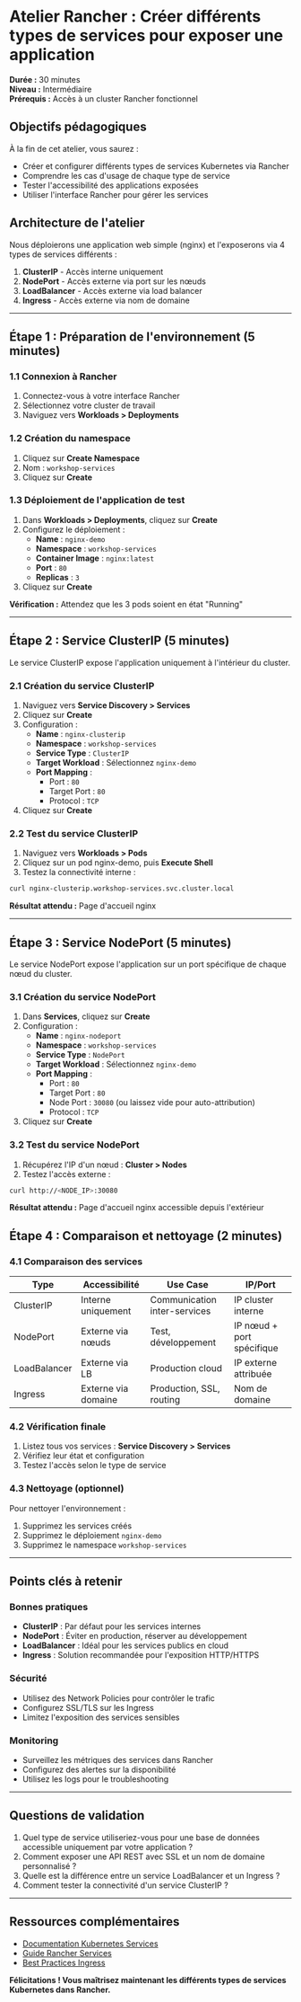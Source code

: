 # Atelier Rancher : Créer différents types de services pour exposer une application

**Durée :** 30 minutes  
**Niveau :** Intermédiaire  
**Prérequis :** Accès à un cluster Rancher fonctionnel

## Objectifs pédagogiques

À la fin de cet atelier, vous saurez :
- Créer et configurer différents types de services Kubernetes via Rancher
- Comprendre les cas d'usage de chaque type de service
- Tester l'accessibilité des applications exposées
- Utiliser l'interface Rancher pour gérer les services

## Architecture de l'atelier

Nous déploierons une application web simple (nginx) et l'exposerons via 4 types de services différents :
1. **ClusterIP** - Accès interne uniquement
2. **NodePort** - Accès externe via port sur les nœuds
3. **LoadBalancer** - Accès externe via load balancer
4. **Ingress** - Accès externe via nom de domaine

---

## Étape 1 : Préparation de l'environnement (5 minutes)

### 1.1 Connexion à Rancher
1. Connectez-vous à votre interface Rancher
2. Sélectionnez votre cluster de travail
3. Naviguez vers **Workloads > Deployments**

### 1.2 Création du namespace
1. Cliquez sur **Create Namespace**
2. Nom : `workshop-services`
3. Cliquez sur **Create**

### 1.3 Déploiement de l'application de test
1. Dans **Workloads > Deployments**, cliquez sur **Create**
2. Configurez le déploiement :
   - **Name** : `nginx-demo`
   - **Namespace** : `workshop-services`
   - **Container Image** : `nginx:latest`
   - **Port** : `80`
   - **Replicas** : `3`
3. Cliquez sur **Create**

**Vérification :** Attendez que les 3 pods soient en état "Running"

---

## Étape 2 : Service ClusterIP (5 minutes)

Le service ClusterIP expose l'application uniquement à l'intérieur du cluster.

### 2.1 Création du service ClusterIP
1. Naviguez vers **Service Discovery > Services**
2. Cliquez sur **Create**
3. Configuration :
   - **Name** : `nginx-clusterip`
   - **Namespace** : `workshop-services`
   - **Service Type** : `ClusterIP`
   - **Target Workload** : Sélectionnez `nginx-demo`
   - **Port Mapping** :
     - Port : `80`
     - Target Port : `80`
     - Protocol : `TCP`
4. Cliquez sur **Create**

### 2.2 Test du service ClusterIP
1. Naviguez vers **Workloads > Pods**
2. Cliquez sur un pod nginx-demo, puis **Execute Shell**
3. Testez la connectivité interne :
```bash
curl nginx-clusterip.workshop-services.svc.cluster.local
```

**Résultat attendu :** Page d'accueil nginx

---

## Étape 3 : Service NodePort (5 minutes)

Le service NodePort expose l'application sur un port spécifique de chaque nœud du cluster.

### 3.1 Création du service NodePort
1. Dans **Services**, cliquez sur **Create**
2. Configuration :
   - **Name** : `nginx-nodeport`
   - **Namespace** : `workshop-services`
   - **Service Type** : `NodePort`
   - **Target Workload** : Sélectionnez `nginx-demo`
   - **Port Mapping** :
     - Port : `80`
     - Target Port : `80`
     - Node Port : `30080` (ou laissez vide pour auto-attribution)
     - Protocol : `TCP`
3. Cliquez sur **Create**

### 3.2 Test du service NodePort
1. Récupérez l'IP d'un nœud : **Cluster > Nodes**
2. Testez l'accès externe :
```bash
curl http://<NODE_IP>:30080
```

**Résultat attendu :** Page d'accueil nginx accessible depuis l'extérieur


## Étape 4 : Comparaison et nettoyage (2 minutes)

### 4.1 Comparaison des services

| Type | Accessibilité | Use Case | IP/Port |
|------|---------------|----------|---------|
| ClusterIP | Interne uniquement | Communication inter-services | IP cluster interne |
| NodePort | Externe via nœuds | Test, développement | IP nœud + port spécifique |
| LoadBalancer | Externe via LB | Production cloud | IP externe attribuée |
| Ingress | Externe via domaine | Production, SSL, routing | Nom de domaine |

### 4.2 Vérification finale
1. Listez tous vos services : **Service Discovery > Services**
2. Vérifiez leur état et configuration
3. Testez l'accès selon le type de service

### 4.3 Nettoyage (optionnel)
Pour nettoyer l'environnement :
1. Supprimez les services créés
2. Supprimez le déploiement `nginx-demo`
3. Supprimez le namespace `workshop-services`

---

## Points clés à retenir

### Bonnes pratiques
- **ClusterIP** : Par défaut pour les services internes
- **NodePort** : Éviter en production, réserver au développement
- **LoadBalancer** : Idéal pour les services publics en cloud
- **Ingress** : Solution recommandée pour l'exposition HTTP/HTTPS

### Sécurité
- Utilisez des Network Policies pour contrôler le trafic
- Configurez SSL/TLS sur les Ingress
- Limitez l'exposition des services sensibles

### Monitoring
- Surveillez les métriques des services dans Rancher
- Configurez des alertes sur la disponibilité
- Utilisez les logs pour le troubleshooting

---

## Questions de validation

1. Quel type de service utiliseriez-vous pour une base de données accessible uniquement par votre application ?
2. Comment exposer une API REST avec SSL et un nom de domaine personnalisé ?
3. Quelle est la différence entre un service LoadBalancer et un Ingress ?
4. Comment tester la connectivité d'un service ClusterIP ?

---

## Ressources complémentaires

- [Documentation Kubernetes Services](https://kubernetes.io/docs/concepts/services-networking/service/)
- [Guide Rancher Services](https://rancher.com/docs/rancher/v2.x/en/k8s-in-rancher/workloads-and-pods/load-balancing-and-ingress/)
- [Best Practices Ingress](https://kubernetes.io/docs/concepts/services-networking/ingress/)

**Félicitations ! Vous maîtrisez maintenant les différents types de services Kubernetes dans Rancher.**
